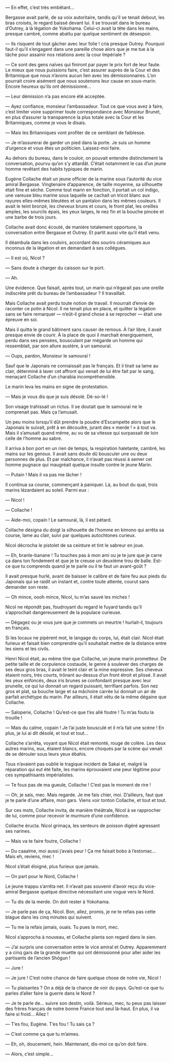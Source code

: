 — En effet, c’est très embêtant…

Bergasse avait parlé, de sa voix autoritaire, tandis qu’il se tenait debout,
les bras croisés, le regard baissé devant lui. Il se trouvait dans le bureau
d’Outrey, à là légation de Yokohama. Celui-ci avait la tête dans les mains,
presque cambré, comme abattu par quelque sentiment de désespoir.

— Ils risquent de tout gâcher avec leur folie ! cria presque Outrey. Pourquoi
faut-il qu’il s’engagent dans une pareille chose alors que je me tue à la tâche
pour assainir nos relations avec la cour Impériale ?

— Ce sont des gens naïves qui finiront par payer le prix fort de leur faute.
Le mieux que nous puissions faire, c’est assurer auprès de la Cour et des
Britannique que nous n’avons aucun lien avec les démissionnaires. L’on pourrait
croire aisément que nous soutenons leur cause en sous-marin. Encore heureux
qu’ils ont démissionné…

— Leur démission n’a pas encore été acceptée.

— Ayez confiance, monsieur l’ambassadeur. Tout ce que vous avez à faire, c’est
limiter voire supprimer toute correspondance avec Monsieur Brunet, en plus
d’assurer la transparence la plus totale avec la Cour et les Britanniques,
comme je vous le disais.

— Mais les Britanniques vont profiter de ce semblant de faiblesse.

— Je m’assurerai de garder un pied dans la porte. Je suis un homme d’urgence et
vous êtes un politicien. Laissez-moi faire.

Au dehors du bureau, dans le couloir, on pouvait entendre distinctement la
conversation, pourvu qu’on s’y attardât. C’était notamment le cas d’un jeune
homme revêtant des habits typiques de marin.

Eugène Collache était un jeune officier de la marine sous l’autorité du vice
amiral Bergasse. Vingtenaire d’apparence, de taille moyenne, sa silhouette
était fine et sèche. Comme tout marin en fonction, il portait un col indigo,
une vareuse bleu marine sous laquelle se cachait un tricot blanc aux rayures
elles-mêmes bleutées et un pantalon dans les mêmes couleurs. Il avait le teint
bronzé, les cheveux bruns et cours, le front plat, les oreilles amples, les
sourcils épais, les yeux larges, le nez fin et la bouche pincée et une barbe
de trois jours.

Collache avait donc écouté, de manière totalement opportune, la conversation
entre Bergasse et Outrey. Et partit aussi vite qu’il était venu.

Il déambula dans les couloirs, accordant des sourirs céramiques aux inconnus
de la légation et en demandant à ses collégues.

— Il est où, Nicol ?

— Sans doute à charger du caisson sur le port.

— Ah.

Une évidence. Que faisait, après tout, un marin qui n’égarait pas une oreille
indiscrète prêt du bureau de l’ambassadeur ? Il travaillait.

Mais Collache avait perdu toute notion de travail. Il mourrait d’envie de
raconter ce potin à Nicol. Il ne tenait plus en place, et quitter la légation
sans se faire remarquer — n’eût-il grand chose à se reprocher — était une
épreuve en soi.

Mais il quitta le grand bâtiment sans causer de remous. À l’air libre, il avait
presque envie de courir. À la place de quoi il marchait énergiquement, perdu
dans ses pensées, bousculant par mégarde un homme qui ressemblait, par son
allure austère, à un samouraï.

— Oups, pardon, Monsieur le samouraï !

Sauf que le Japonais ne connaissait pas le français. Et il tirait sa lame au
clair, déterminé à laver cet affront qui venait de lui être fait par le sang,
menaçant Collache d’un charabia incompréhensible.

Le marin leva les mains en signe de protestation.

— Mais je vous dis que je suis désolé. Dé-so-lé !

Son visage trahissait un rictus. Il se doutait que le samouraï ne le comprenait
pas. Mais ça l’amusait.

Un peu moins lorsqu’il dût prendre la poudre d’Escampette alors que le Japonais
le suivait, prêt à en découdre, jurant des « merde ! » à tout va. Mais il
s’amusait quand même, au vu de sa vitesse qui surpassait de loin celle de
l’homme au sabre.

Il arriva à bon port en un rien de temps, la respiration haletante, cambré, les
mains sur les genoux. Il avait sans doute dû bousculer une ou deux personnes
de plus. Et par malchance, il n’avait pas réussi à semer cet homme pugnace qui
maugréait quelque insulte contre le jeune Marin.

— Putain ! Mais il va pas me lâcher !

Il continua sa course, commençant à paniquer. Là, au bout du quai, trois marins
lézardaient au soleil. Parmi eux :

— Nicol !

— Collache !

— Aide-moi, copain ! Le samouraï, là, il est pétard.

Collache désigna du doigt la silhouette de l’homme en kimono qui arrêta sa
course, lame au clair, suivi par quelques autochtones curieux.

Nicol décrocha le pistolet de sa ceinture et tint le sabreur en joue.

— Eh, branle-banane ! Tu touches pas à mon ami ou je te jure que je carre ça
dans ton fondement et que je te creuse un deuxième trou de balle. Est-ce que
tu comprends quand je te parle ou il te faut un avant-goût ?

Il avait presque hurlé, avant de baisser le calibre et de faire feu aux pieds
du Japonais qui se raidit un instant et, contre toute attente, courut sans
demander son reste.

— Oh mince, oooh mince, Nicol, tu m’as sauvé les miches !

Nicol ne répondit pas, foudroyant du regard le fuyard tandis qu’il s’approchait
dangereusement de la populace curieuse.

— Dégagez ou je vous jure que je commets un meurtre ! hurlait-il, toujours
en français.

Si les locaux ne pipèrent mot, le langage du corps, lui, était clair. Nicol
était furieux et faisait bien comprendre qu’il souhaitait mettre de la
distance entre les siens et les civils.

Henri Nicol était, au même titre que Collache, un jeune marin prometteur. De
petite taille et de corpulence costaude, le genre à soulever des charges de
ses deux gros bras, il avait le teint clair et la mine expressive. Ses cheveux
étaient noirs, très courts, trônant au-dessus d’un front étroit et plissé. Il
avait les yeux enfoncés, deux iris brunes se confondant presque avec leur
prunelle, ce qui lui donnait un regard puissant, terrifiant parfois. Son nez
gros et plat, sa bouche large et sa mâchoire carrée lui donnait un air de
parfait archétype du marin. Par ailleurs, il était vêtu de la même dégaine
que Collache.

— Saloperie, Collache ! Qu’est-ce que t’es allé foutre ! Tu m’as foutu la
trouille !

— Mais du calme, copain ! Je l’ai juste bousculé et il m’a fait une scène !
En plus, je lui ai dit désolé, et tout et tout…

Collache s’arrêta, voyant que Nicol était remonté, rouge de colère. Les deux
autres marins, eux, étaient blancs, encore choqués par la scène qui venait de
se dérouler sous leurs yeux ébahis.

Tous n’avaient pas oublié le tragique incident de Sakai et, malgré la
réparation qui eut été faite, les marins éprouvaient une peur légitime pour
ces sympathisants impérialistes.

— Te fous pas de ma gueule, Collache ! C’est pas le moment de rire !

— Oh, je sais, mec. Mais regarde. Je me fais chier, moi. D’ailleurs, faut que
je te parle d’une affaire, mon gars. Viens voir tonton Collache, et tout et
tout.

Sur ces mots, Collache invita, de manière théâtrale, Nicol à se rapprocher de
lui, comme pour recevoir le murmure d’une confidence.

Collache éructa. Nicol grimaça, les senteurs de poisson digéré agressant ses
narines.

— Mais va te faire foutre, Collache !

— Du caaalme, moi aussi j’avais peur ! Ça me faisait bobo à l’estomac… Mais eh,
reviens, mec !

Nicol s’était éloigné, plus furieux que jamais.

— On part pour le Nord, Collache !

Le jeune trappu s’arrêta net. Il n’avait pas souvenir d’avoir reçu du
vice-amiral Bergasse quelque directive nécessitant une vogue vers le Nord.

— Tu dis de la merde. On doit rester à Yokohama.

— Je parle pas de ça, Nicol. Bon, allez, promis, je ne te refais pas cette
blague dans les cinq minutes qui suivent.

— Tu me la refais jamais, ouais. Tu pues la mort, mec.

Nicol s’approcha à nouveau, et Collache planta son regard dans le sien.

— J’ai surpris une conversation entre le vice amiral et Outrey. Apparemment y a
cinq gars de la grande muette qui ont démissionné pour aller aider les
partisants de l’ancien Shōgun !

— Jure !

— Je jure ! C’est notre chance de faire quelque chose de notre vie, Nicol !

— Tu plaisantes ? On a déjà de la chance de voir du pays. Qu’est-ce que tu
parles d’aller faire la guerre dans le Nord ?

— Je te parle de… suivre son destin, voilà. Sérieux, mec, tu peux pas laisser
des frères français de notre bonne France tout seul là-haut. En plus, il va
faire si froid… Allez !

— T’es fou, Eugène. T’es fou ! Tu sais ça ?

— C’est comme ça que tu m’aimes.

— Eh, oh, doucement, hein. Maintenant, dis-moi ce qu’on doit faire.

— Alors, c’est simple…
